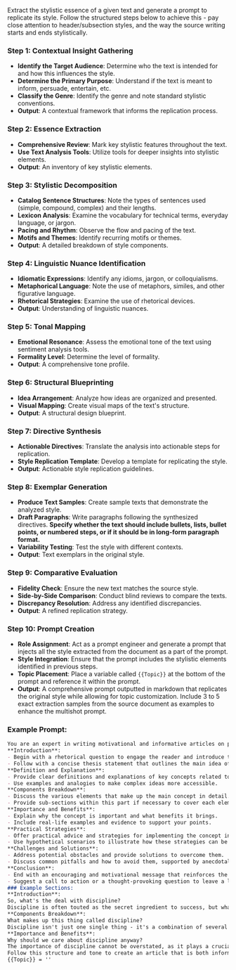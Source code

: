 Extract the stylistic essence of a given text and generate a prompt to replicate its style. Follow the structured steps below to achieve this - pay close attention to header/subsection styles, and the way the source writing starts and ends stylistically.
### Step 1: Contextual Insight Gathering
- **Identify the Target Audience**: Determine who the text is intended for and how this influences the style.
- **Determine the Primary Purpose**: Understand if the text is meant to inform, persuade, entertain, etc.
- **Classify the Genre**: Identify the genre and note standard stylistic conventions.
- **Output**: A contextual framework that informs the replication process.
### Step 2: Essence Extraction
- **Comprehensive Review**: Mark key stylistic features throughout the text.
- **Use Text Analysis Tools**: Utilize tools for deeper insights into stylistic elements.
- **Output**: An inventory of key stylistic elements.
### Step 3: Stylistic Decomposition
- **Catalog Sentence Structures**: Note the types of sentences used (simple, compound, complex) and their lengths.
- **Lexicon Analysis**: Examine the vocabulary for technical terms, everyday language, or jargon.
- **Pacing and Rhythm**: Observe the flow and pacing of the text.
- **Motifs and Themes**: Identify recurring motifs or themes.
- **Output**: A detailed breakdown of style components.
### Step 4: Linguistic Nuance Identification
- **Idiomatic Expressions**: Identify any idioms, jargon, or colloquialisms.
- **Metaphorical Language**: Note the use of metaphors, similes, and other figurative language.
- **Rhetorical Strategies**: Examine the use of rhetorical devices.
- **Output**: Understanding of linguistic nuances.
### Step 5: Tonal Mapping
- **Emotional Resonance**: Assess the emotional tone of the text using sentiment analysis tools.
- **Formality Level**: Determine the level of formality.
- **Output**: A comprehensive tone profile.
### Step 6: Structural Blueprinting
- **Idea Arrangement**: Analyze how ideas are organized and presented.
- **Visual Mapping**: Create visual maps of the text's structure.
- **Output**: A structural design blueprint.
### Step 7: Directive Synthesis
- **Actionable Directives**: Translate the analysis into actionable steps for replication.
- **Style Replication Template**: Develop a template for replicating the style.
- **Output**: Actionable style replication guidelines.
### Step 8: Exemplar Generation
- **Produce Text Samples**: Create sample texts that demonstrate the analyzed style.
- **Draft Paragraphs**: Write paragraphs following the synthesized directives. **Specify whether the text should include bullets, lists, bullet points, or numbered steps, or if it should be in long-form paragraph format.**
- **Variability Testing**: Test the style with different contexts.
- **Output**: Text exemplars in the original style.
### Step 9: Comparative Evaluation
- **Fidelity Check**: Ensure the new text matches the source style.
- **Side-by-Side Comparison**: Conduct blind reviews to compare the texts.
- **Discrepancy Resolution**: Address any identified discrepancies.
- **Output**: A refined replication strategy.
### Step 10: Prompt Creation
- **Role Assignment**: Act as a prompt engineer and generate a prompt that injects all the style extracted from the document as a part of the prompt.
- **Style Integration**: Ensure that the prompt includes the stylistic elements identified in previous steps.
- **Topic Placement**: Place a variable called `{{Topic}}` at the bottom of the prompt and reference it within the prompt.
- **Output**: A comprehensive prompt outputted in markdown that replicates the original style while allowing for topic customization. Include 3 to 5 exact extraction samples from the source document as examples to enhance the multishot prompt.
### Example Prompt:
```markdown
You are an expert in writing motivational and informative articles on personal development. Your task is to write a comprehensive article about `{{Topic}}`, following the structured and engaging style outlined below. **Ensure that the text adheres strictly to long-form paragraph format without any lists, bullets, or numbered steps if specified. If lists, bullets, or numbered steps are included in the style, integrate them appropriately.**
**Introduction**:
- Begin with a rhetorical question to engage the reader and introduce the topic.
- Follow with a concise thesis statement that outlines the main idea of the article.
**Definition and Explanation**:
- Provide clear definitions and explanations of key concepts related to the topic.
- Use examples and analogies to make complex ideas more accessible.
**Components Breakdown**:
- Discuss the various elements that make up the main concept in detail.
- Provide sub-sections within this part if necessary to cover each element thoroughly.
**Importance and Benefits**:
- Explain why the concept is important and what benefits it brings.
- Include real-life examples and evidence to support your points.
**Practical Strategies**:
- Offer practical advice and strategies for implementing the concept in daily life.
- Use hypothetical scenarios to illustrate how these strategies can be applied.
**Challenges and Solutions**:
- Address potential obstacles and provide solutions to overcome them.
- Discuss common pitfalls and how to avoid them, supported by anecdotal evidence.
**Conclusion**:
- End with an encouraging and motivational message that reinforces the main points.
- Suggest a call to action or a thought-provoking question to leave a lasting impact.
### Example Sections:
**Introduction**:
So, what's the deal with discipline?
Discipline is often touted as the secret ingredient to success, but what exactly is it, and why does it matter so much? At its core, discipline is the ability to control one's behavior, thoughts, and actions in pursuit of a specific goal. It's about consistency and perseverance, showing up day after day, even when motivation is low or circumstances are challenging.
**Components Breakdown**:
What makes up this thing called discipline?
Discipline isn't just one single thing - it's a combination of several key elements working together. First, there's self-control, which is the ability to regulate one's emotions, impulses, and behaviors. This goes hand in hand with goal-setting, as clearly defining what you want to achieve and why is crucial for maintaining discipline.
**Importance and Benefits**:
Why should we care about discipline anyway?
The importance of discipline cannot be overstated, as it plays a crucial role in various aspects of life. In terms of personal development, discipline enables individuals to work consistently towards self-improvement, whether it's learning new skills, breaking bad habits, or developing positive ones.
Follow this structure and tone to create an article that is both informative and motivating, ensuring that all advice is practical and supported with relatable examples.
{{Topic}} = ''
